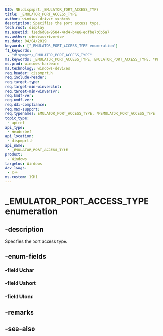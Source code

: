 ```yaml
---
UID: NE:dispmprt._EMULATOR_PORT_ACCESS_TYPE
title: _EMULATOR_PORT_ACCESS_TYPE
author: windows-driver-content
description: Specifies the port access type.
tech.root: display
ms.assetid: f1ed6d8e-9584-46d4-b4e8-edfbe7c6b5a7
ms.author: windowsdriverdev
ms.date: 04/04/2019 
keywords: ["_EMULATOR_PORT_ACCESS_TYPE enumeration"]
f1_keywords:
 - "dispmprt/_EMULATOR_PORT_ACCESS_TYPE"
ms.keywords: _EMULATOR_PORT_ACCESS_TYPE, EMULATOR_PORT_ACCESS_TYPE, *PEMULATOR_PORT_ACCESS_TYPE, 
ms.prod: windows-hardware
ms.technology: windows-devices
req.header: dispmprt.h
req.include-header:
req.target-type:
req.target-min-winverclnt: 
req.target-min-winversvr:
req.kmdf-ver:
req.umdf-ver:
req.ddi-compliance:
req.max-support:
req.typenames: EMULATOR_PORT_ACCESS_TYPE, *PEMULATOR_PORT_ACCESS_TYPE
topic_type: 
 - apiref
api_type: 
 - HeaderDef
api_location: 
 - dispmprt.h
api_name: 
 - _EMULATOR_PORT_ACCESS_TYPE
product: 
 - Windows
targetos: Windows
dev_langs:
 - c++
ms.custom: 19H1
---
```


# _EMULATOR_PORT_ACCESS_TYPE enumeration

## -description

Specifies the port access type.

## -enum-fields

### -field Uchar


### -field Ushort

### -field Ulong 


## -remarks

## -see-also
